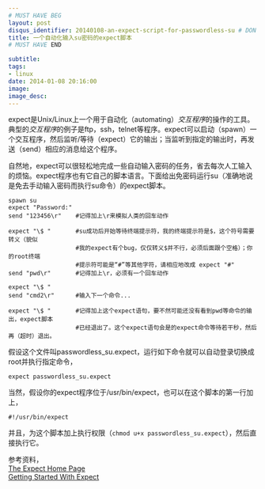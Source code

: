 ```yaml
---
# MUST HAVE BEG
layout: post
disqus_identifier: 20140108-an-expect-script-for-passwordless-su # DON'T CHANGE THE VALUE ONCE SET
title: 一个自动化输入su密码的expect脚本
# MUST HAVE END

subtitle:
tags: 
- linux
date: 2014-01-08 20:16:00
image:
image_desc:
---
```


expect是Unix/Linux上一个用于自动化（automating）*交互程序*的操作的工具。典型的*交互程序*的例子是ftp，ssh，telnet等程序。expect可以启动（spawn）一个交互程序，然后监听/等待（expect）它的输出；当监听到指定的输出时，再发送（send）相应的消息给这个程序。

自然地，expect可以很轻松地完成一些自动输入密码的任务，省去每次人工输入的烦恼。expect程序也有它自己的脚本语言。下面给出免密码运行su（准确地说是免去手动输入密码而执行su命令）的expect脚本。

<pre><code class="language-bash">spawn su
expect "Password:"
send "123456\r"    #记得加上\r来模拟人类的回车动作

expect "\$ "       #su成功后开始等待终端提示符，我的终端提示符是$，这个符号需要转义（貌似
                   #我的expect有个bug，仅仅转义$并不行，必须后面跟个空格）；你的root终端
                   #提示符可能是“#”等其他字符，请相应地改成 expect "#"
send "pwd\r"       #记得加上\r，必须有一个回车动作

expect "\$ "
send "cmd2\r"      #输入下一个命令...

expect "\$ "       #记得加上这个expect语句，要不然可能还没有看到pwd等命令的输出，expect脚本
                   #已经退出了。这个expect语句会是的expect命令等待若干秒，然后再（超时）退出。
</code></pre>

假设这个文件叫passwordless_su.expect，运行如下命令就可以自动登录切换成root并执行指定命令，

	expect passwordless_su.expect

当然，假设你的expect程序位于/usr/bin/expect，也可以在这个脚本的第一行加上，

<pre><code class="language-bash">#!/usr/bin/expect
</code></pre>
	
并且，为这个脚本加上执行权限（`chmod u+x passwordless_su.expect`），然后直接执行它。

参考资料，    
[The Expect Home Page](http://expect.sourceforge.net)    
[Getting Started With Expect](http://oreilly.com/catalog/expect/chapter/ch03.html)
